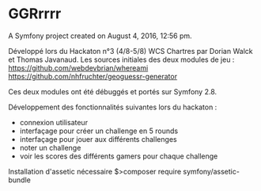 GGRrrrr
=======

A Symfony project created on August 4, 2016, 12:56 pm.

Développé lors du Hackaton n°3 (4/8-5/8) WCS Chartres par Dorian Walck et Thomas Javanaud.
Les sources initiales des deux modules de jeu :
https://github.com/webdevbrian/whereami
https://github.com/nhfruchter/geoguessr-generator

Ces deux modules ont été débuggés et portés sur Symfony 2.8.

Développement des fonctionnalités suivantes lors du hackaton :
- connexion utilisateur
- interfaçage pour créer un challenge en 5 rounds
- interfaçage pour jouer aux différents challenges
- noter un challenge
- voir les scores des différents gamers pour chaque challenge

Installation d'assetic nécessaire
$>composer require symfony/assetic-bundle
